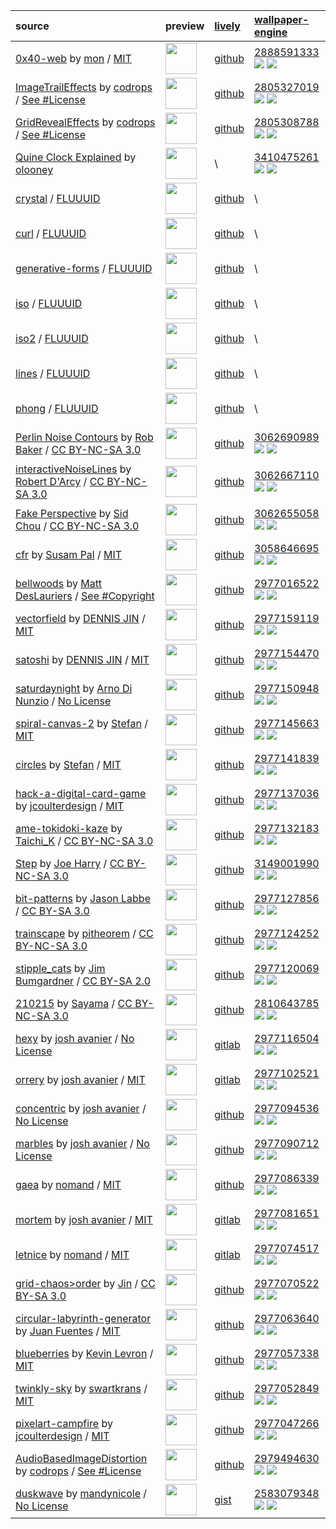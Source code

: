 source | preview | [lively](https://github.com/rocksdanister/lively) | [wallpaper-engine](https://www.wallpaperengine.io)
:-|:-|:-|:-
[0x40-web](https://github.com/mon/0x40-web) by [mon](https://github.com/mon) / [MIT](https://github.com/mon/0x40-web/blob/master/LICENSE)  | <img src="https://raw.githubusercontent.com/scillidan/image_lively/main/0x40-web.png" height="50px"> | [github](https://github.com/scillidan/0x40-web) | [2888591333](https://steamcommunity.com/sharedfiles/filedetails?id=2888591333) ![](https://img.shields.io/steam/subscriptions/2888591333?style=flat-square&label=) ![](https://img.shields.io/steam/downloads/2888591333?style=flat-square&label=)
[ImageTrailEffects](https://github.com/codrops/ImageTrailEffects) by [codrops](https://tympanus.net/codrops) / [See #License](https://github.com/codrops/ImageTrailEffects#license)  | <img src="https://raw.githubusercontent.com/scillidan/image_lively/main/karanokyoukai-html_01.png" height="50px"> | [github](https://github.com/scillidan/karanokyoukai-html) | [2805327019](https://steamcommunity.com/sharedfiles/filedetails?id=2805327019) ![](https://img.shields.io/steam/subscriptions/2805327019?style=flat-square&label=) ![](https://img.shields.io/steam/downloads/2805327019?style=flat-square&label=)
[GridRevealEffects](https://github.com/codrops/GridRevealEffects) by [codrops](https://tympanus.net/codrops) / [See #License](https://github.com/codrops/GridRevealEffects#license)  | <img src="https://raw.githubusercontent.com/scillidan/image_lively/main/bakemonogatari-html.png" height="50px"> | [github](https://github.com/scillidan/bakemonogatari-html) | [2805308788](https://steamcommunity.com/sharedfiles/filedetails?id=2805308788) ![](https://img.shields.io/steam/subscriptions/2805308788?style=flat-square&label=) ![](https://img.shields.io/steam/downloads/2805308788?style=flat-square&label=)
[Quine Clock Explained](https://gist.github.com/olooney/quine_clock_explained.html) by [olooney](https://github.com/olooney) | <img src="https://raw.githubusercontent.com/scillidan/image_lively/main/quine-clock-explained.png" height="50px"> | \\ | [3410475261](https://steamcommunity.com/sharedfiles/filedetails?id=3410475261) ![](https://img.shields.io/steam/subscriptions/3410475261?style=flat-square&label=) ![](https://img.shields.io/steam/downloads/3410475261?style=flat-square&label=)
[crystal](https://github.com/fluuuid/labs/tree/master/crystal) / [FLUUUID](https://fluuu.id) | <img src="https://raw.githubusercontent.com/scillidan/image_lively/main/crystal.png" height="50px"> | [github](https://github.com/scillidan/labs/master/crystal) | \\
[curl](https://github.com/fluuuid/labs/tree/master/curl) / [FLUUUID](https://fluuu.id) | <img src="https://raw.githubusercontent.com/scillidan/image_lively/main/curl.png" height="50px"> | [github](https://github.com/scillidan/labs/master/curl) | \\
[generative-forms](https://github.com/fluuuid/labs/tree/master/generative-forms) / [FLUUUID](https://fluuu.id) | <img src="https://raw.githubusercontent.com/scillidan/image_lively/main/generative-forms.png" height="50px"> | [github](https://github.com/scillidan/labs/master/generative-forms) | \\
[iso](https://github.com/fluuuid/labs/tree/master/iso) / [FLUUUID](https://fluuu.id) | <img src="https://raw.githubusercontent.com/scillidan/image_lively/main/iso.png" height="50px"> | [github](https://github.com/scillidan/labs/master/iso) | \\
[iso2](https://github.com/fluuuid/labs/tree/master/iso2) / [FLUUUID](https://fluuu.id) | <img src="https://raw.githubusercontent.com/scillidan/image_lively/main/iso2.png" height="50px"> | [github](https://github.com/scillidan/labs/master/iso2) | \\
[lines](https://github.com/fluuuid/labs/tree/master/lines) / [FLUUUID](https://fluuu.id) | <img src="https://raw.githubusercontent.com/scillidan/image_lively/main/lines.png" height="50px"> | [github](https://github.com/scillidan/labs/master/lines) | \\
[phong](https://github.com/fluuuid/labs/tree/master/phong) / [FLUUUID](https://fluuu.id) | <img src="https://raw.githubusercontent.com/scillidan/image_lively/main/phong.png" height="50px"> | [github](https://github.com/scillidan/labs/master/phong) | \\
[Perlin Noise Contours](https://openprocessing.org/sketch/1989795) by [Rob Baker](https://openprocessing.org/user/269258) / [CC BY-NC-SA 3.0](https://creativecommons.org/licenses/by-nc-sa/3.0)  | <img src="https://raw.githubusercontent.com/scillidan/image_lively/main/perlin-noise-contours.png" height="50px"> | [github](https://github.com/scillidan/LIVELY-resource/tree/master/perlin-noise-contours) | [3062690989](https://steamcommunity.com/sharedfiles/filedetails?id=3062690989) ![](https://img.shields.io/steam/subscriptions/3062690989?style=flat-square&label=) ![](https://img.shields.io/steam/downloads/3062690989?style=flat-square&label=)
[interactiveNoiseLines](https://openprocessing.org/sketch/1787558) by [Robert D'Arcy](https://openprocessing.org/user/43968) / [CC BY-NC-SA 3.0](https://creativecommons.org/licenses/by-nc-sa/3.0)  | <img src="https://raw.githubusercontent.com/scillidan/image_lively/main/interactive-noise-lines.png" height="50px"> | [github](https://github.com/scillidan/LIVELY-resource/tree/master/interactive-noise-lines) | [3062667110](https://steamcommunity.com/sharedfiles/filedetails?id=3062667110) ![](https://img.shields.io/steam/subscriptions/3062667110?style=flat-square&label=) ![](https://img.shields.io/steam/downloads/3062667110?style=flat-square&label=)
[Fake Perspective](https://openprocessing.org/sketch/1989795) by [Sid Chou](https://openprocessing.org/user/393990?view=sketches&o=6) / [CC BY-NC-SA 3.0](https://creativecommons.org/licenses/by-nc-sa/3.0)  | <img src="https://raw.githubusercontent.com/scillidan/image_lively/main/fake-perspective.png" height="50px"> | [github](https://github.com/scillidan/LIVELY-resource/tree/master/fake-perspective) | [3062655058](https://steamcommunity.com/sharedfiles/filedetails?id=3062655058) ![](https://img.shields.io/steam/subscriptions/3062655058?style=flat-square&label=) ![](https://img.shields.io/steam/downloads/3062655058?style=flat-square&label=)
[cfr](https://github.com/susam/cfr) by [Susam Pal](https://susam.net) / [MIT](https://github.com/susam/cfr/blob/main/LICENSE.md)  | <img src="https://raw.githubusercontent.com/scillidan/image_lively/main/cfr.png" height="50px"> | [github](https://github.com/scillidan/cfr) | [3058646695](https://steamcommunity.com/sharedfiles/filedetails?id=3058646695) ![](https://img.shields.io/steam/subscriptions/3058646695?style=flat-square&label=) ![](https://img.shields.io/steam/downloads/3058646695?style=flat-square&label=)
[bellwoods](https://github.com/mattdesl/bellwoods) by [Matt DesLauriers](https://mattdesl.com) / [See #Copyright](https://github.com/mattdesl/bellwoods#copyright)  | <img src="https://raw.githubusercontent.com/scillidan/image_lively/main/bellwoods.png" height="50px"> | [github](https://github.com/scillidan/bellwoods) | [2977016522](https://steamcommunity.com/sharedfiles/filedetails?id=2977016522) ![](https://img.shields.io/steam/subscriptions/2977016522?style=flat-square&label=) ![](https://img.shields.io/steam/downloads/2977016522?style=flat-square&label=)
[vectorfield](https://github.com/tofuness/eex/tree/master/vectorfield) by [DENNIS JIN](https://dennisjin.com) / [MIT](https://github.com/tofuness/eex/blob/master/LICENSE)  | <img src="https://raw.githubusercontent.com/scillidan/image_lively/main/vectorfield.png" height="50px"> | [github](https://github.com/scillidan/LIVELY-resource/tree/master/vectorfield) | [2977159119](https://steamcommunity.com/sharedfiles/filedetails?id=2977159119) ![](https://img.shields.io/steam/subscriptions/2977159119?style=flat-square&label=) ![](https://img.shields.io/steam/downloads/2977159119?style=flat-square&label=)
[satoshi](https://github.com/tofuness/eex/tree/master/satoshi) by [DENNIS JIN](https://dennisjin.com) / [MIT](https://github.com/tofuness/eex/blob/master/LICENSE)  | <img src="https://raw.githubusercontent.com/scillidan/image_lively/main/satoshi_01.png" height="50px"> | [github](https://github.com/scillidan/LIVELY-resource/tree/master/satoshi) | [2977154470](https://steamcommunity.com/sharedfiles/filedetails?id=2977154470) ![](https://img.shields.io/steam/subscriptions/2977154470?style=flat-square&label=) ![](https://img.shields.io/steam/downloads/2977154470?style=flat-square&label=)
[saturdaynight](https://adinunz.io/saturdaynight) by [Arno Di Nunzio](https://github.com/Aqro) / [No License](https://choosealicense.com/no-permission)  | <img src="https://raw.githubusercontent.com/scillidan/image_lively/main/saturdaynight.png" height="50px"> | [github](https://github.com/scillidan/LIVELY-resource/tree/master/saturdaynight) | [2977150948](https://steamcommunity.com/sharedfiles/filedetails?id=2977150948) ![](https://img.shields.io/steam/subscriptions/2977150948?style=flat-square&label=) ![](https://img.shields.io/steam/downloads/2977150948?style=flat-square&label=)
[spiral-canvas-2](https://codepen.io/EntropyReversed/pen/OJjMaeP) by [Stefan](https://codepen.io/EntropyReversed) / [MIT](https://blog.codepen.io/documentation/licensing)  | <img src="https://raw.githubusercontent.com/scillidan/image_lively/main/spiral-canvas-2.png" height="50px"> | [github](https://github.com/scillidan/LIVELY-resource/tree/master/spiral-canvas-2) | [2977145663](https://steamcommunity.com/sharedfiles/filedetails?id=2977145663) ![](https://img.shields.io/steam/subscriptions/2977145663?style=flat-square&label=) ![](https://img.shields.io/steam/downloads/2977145663?style=flat-square&label=)
[circles](https://codepen.io/EntropyReversed/pen/YBEwXV) by [Stefan](https://codepen.io/EntropyReversed) / [MIT](https://blog.codepen.io/documentation/licensing)  | <img src="https://raw.githubusercontent.com/scillidan/image_lively/main/circles.png" height="50px"> | [github](https://github.com/scillidan/LIVELY-resource/tree/master/circles) | [2977141839](https://steamcommunity.com/sharedfiles/filedetails?id=2977141839) ![](https://img.shields.io/steam/subscriptions/2977141839?style=flat-square&label=) ![](https://img.shields.io/steam/downloads/2977141839?style=flat-square&label=)
[hack-a-digital-card-game](https://codepen.io/jcoulterdesign/pen/abYNyLq) by [jcoulterdesign](https://codepen.io/jcoulterdesign) / [MIT](https://blog.codepen.io/documentation/licensing)  | <img src="https://raw.githubusercontent.com/scillidan/image_lively/main/hack-a-digital-card-game.png" height="50px"> | [github](https://github.com/scillidan/LIVELY-resource/tree/master/hack-a-digital-card-game) | [2977137036](https://steamcommunity.com/sharedfiles/filedetails?id=2977137036) ![](https://img.shields.io/steam/subscriptions/2977137036?style=flat-square&label=) ![](https://img.shields.io/steam/downloads/2977137036?style=flat-square&label=)
[ame-tokidoki-kaze](https://openprocessing.org/sketch/1330474) by [Taichi_K](https://openprocessing.org/user/290886) / [CC BY-NC-SA 3.0](https://creativecommons.org/licenses/by-nc-sa/3.0)  | <img src="https://raw.githubusercontent.com/scillidan/image_lively/main/ame-tokidoki-kaze.jpg" height="50px"> | [github](https://github.com/scillidan/LIVELY-resource/tree/master/ame-tokidoki-kaze) | [2977132183](https://steamcommunity.com/sharedfiles/filedetails?id=2977132183) ![](https://img.shields.io/steam/subscriptions/2977132183?style=flat-square&label=) ![](https://img.shields.io/steam/downloads/2977132183?style=flat-square&label=)
[Step](https://codepen.io/woodwoerk/pen/rxrLqa) by [Joe Harry](https://codepen.io/woodwoerk) / [CC BY-NC-SA 3.0](https://creativecommons.org/licenses/by-nc-sa/3.0)  | <img src="https://raw.githubusercontent.com/scillidan/image_lively/main/step.png" height="50px"> | [github](https://github.com/scillidan/tree/master/step) | [3149001990](https://steamcommunity.com/sharedfiles/filedetails?id=3149001990) ![](https://img.shields.io/steam/subscriptions/3149001990?style=flat-square&label=) ![](https://img.shields.io/steam/downloads/3149001990?style=flat-square&label=)
[bit-patterns](https://openprocessing.org/sketch/482981) by [Jason Labbe](https://openprocessing.org/user/60876) / [CC BY-SA 3.0](https://creativecommons.org/licenses/by-sa/3.0)  | <img src="https://raw.githubusercontent.com/scillidan/image_lively/main/bit-patterns.png" height="50px"> | [github](https://github.com/scillidan/LIVELY-resource/tree/master/bit-patterns) | [2977127856](https://steamcommunity.com/sharedfiles/filedetails?id=2977127856) ![](https://img.shields.io/steam/subscriptions/2977127856?style=flat-square&label=) ![](https://img.shields.io/steam/downloads/2977127856?style=flat-square&label=)
[trainscape](https://openprocessing.org/sketch/1592221) by [pitheorem](https://openprocessing.org/user/329032) / [CC BY-NC-SA 3.0](https://creativecommons.org/licenses/by-nc-sa/3.0)  | <img src="https://raw.githubusercontent.com/scillidan/image_lively/main/trainscape.png" height="50px"> | [github](https://github.com/scillidan/LIVELY-resource/tree/master/trainscape) | [2977124252](https://steamcommunity.com/sharedfiles/filedetails?id=2977124252) ![](https://img.shields.io/steam/subscriptions/2977124252?style=flat-square&label=) ![](https://img.shields.io/steam/downloads/2977124252?style=flat-square&label=)
[stipple_cats](https://openprocessing.org/sketch/47364) by [Jim Bumgardner](https://openprocessing.org/user/1032) / [CC BY-SA 2.0](https://creativecommons.org/licenses/by-sa/2.0)  | <img src="https://raw.githubusercontent.com/scillidan/image_lively/main/stipple_cats.png" height="50px"> | [github](https://github.com/scillidan/LIVELY-resource/tree/master/stipple_cats) | [2977120069](https://steamcommunity.com/sharedfiles/filedetails?id=2977120069) ![](https://img.shields.io/steam/subscriptions/2977120069?style=flat-square&label=) ![](https://img.shields.io/steam/downloads/2977120069?style=flat-square&label=)
[210215](https://openprocessing.org/sketch/1102267) by [Sayama](https://openprocessing.org/user/159668) / [CC BY-NC-SA 3.0](https://creativecommons.org/licenses/by-nc-sa/3.0)  | <img src="https://raw.githubusercontent.com/scillidan/image_lively/main/210215.png" height="50px"> | [github](https://github.com/scillidan/LIVELY-resource/tree/master/210215) | [2810643785](https://steamcommunity.com/sharedfiles/filedetails?id=2810643785) ![](https://img.shields.io/steam/subscriptions/2810643785?style=flat-square&label=) ![](https://img.shields.io/steam/downloads/2810643785?style=flat-square&label=)
[hexy](https://gitlab.com/joshavanier/hexy) by [josh avanier](https://avanier.studio/josh) / [No License](https://choosealicense.com/no-permission)  | <img src="https://raw.githubusercontent.com/scillidan/image_lively/main/hexy.png" height="50px"> | [gitlab](https://gitlab.com/scillidan1/hexy) | [2977116504](https://steamcommunity.com/sharedfiles/filedetails?id=2977116504) ![](https://img.shields.io/steam/subscriptions/2977116504?style=flat-square&label=) ![](https://img.shields.io/steam/downloads/2977116504?style=flat-square&label=)
[orrery](https://gitlab.com/joshavanier/orrery) by [josh avanier](https://avanier.studio/josh) / [MIT](https://gitlab.com/joshavanier/orrery/-/blob/master/LICENSE)  | <img src="https://raw.githubusercontent.com/scillidan/image_lively/main/orrery.png" height="50px"> | [gitlab](https://gitlab.com/scillidan1/orrery) | [2977102521](https://steamcommunity.com/sharedfiles/filedetails?id=2977102521) ![](https://img.shields.io/steam/subscriptions/2977102521?style=flat-square&label=) ![](https://img.shields.io/steam/downloads/2977102521?style=flat-square&label=)
[concentric](https://avanier.studio/concentric) by [josh avanier](https://avanier.studio/josh) / [No License](https://choosealicense.com/no-permission)  | <img src="https://raw.githubusercontent.com/scillidan/image_lively/main/concentric.png" height="50px"> | [github](https://github.com/scillidan/LIVELY-resource/tree/master/concentric) | [2977094536](https://steamcommunity.com/sharedfiles/filedetails?id=2977094536) ![](https://img.shields.io/steam/subscriptions/2977094536?style=flat-square&label=) ![](https://img.shields.io/steam/downloads/2977094536?style=flat-square&label=)
[marbles](https://lab.avanier.studio/marbles.html) by [josh avanier](https://avanier.studio/josh) / [No License](https://choosealicense.com/no-permission)  | <img src="https://raw.githubusercontent.com/scillidan/image_lively/main/marbles.png" height="50px"> | [github](https://github.com/scillidan/LIVELY-resource/tree/master/marbles) | [2977090712](https://steamcommunity.com/sharedfiles/filedetails?id=2977090712) ![](https://img.shields.io/steam/subscriptions/2977090712?style=flat-square&label=) ![](https://img.shields.io/steam/downloads/2977090712?style=flat-square&label=)
[gaea](https://github.com/nomand/Gaea) by [nomand](https://nomand.co/#nomand) / [MIT](https://github.com/nomand/Gaea/blob/master/LICENSE.md)  | <img src="https://raw.githubusercontent.com/scillidan/image_lively/main/gaea.png" height="50px"> | [github](https://github.com/scillidan/LIVELY-resource/tree/master/gaea) | [2977086339](https://steamcommunity.com/sharedfiles/filedetails?id=2977086339) ![](https://img.shields.io/steam/subscriptions/2977086339?style=flat-square&label=) ![](https://img.shields.io/steam/downloads/2977086339?style=flat-square&label=)
[mortem](https://gitlab.com/joshavanier/mortem) by [josh avanier](https://avanier.studio/josh) / [MIT](https://gitlab.com/joshavanier/mortem/-/blob/master/LICENSE)  | <img src="https://raw.githubusercontent.com/scillidan/image_lively/main/mortem.png" height="50px"> | [gitlab](https://gitlab.com/scillidan1/mortem) | [2977081651](https://steamcommunity.com/sharedfiles/filedetails?id=2977081651) ![](https://img.shields.io/steam/subscriptions/2977081651?style=flat-square&label=) ![](https://img.shields.io/steam/downloads/2977081651?style=flat-square&label=)
[letnice](https://github.com/nomand/Letnice) by [nomand](https://nomand.co/#nomand) / [MIT](https://github.com/nomand/Letnice/blob/master/LICENSE.md)  | <img src="https://raw.githubusercontent.com/scillidan/image_lively/main/letnice.png" height="50px"> | [gitlab](https://gitlab.com/scillidan1/letnice) | [2977074517](https://steamcommunity.com/sharedfiles/filedetails?id=2977074517) ![](https://img.shields.io/steam/subscriptions/2977074517?style=flat-square&label=) ![](https://img.shields.io/steam/downloads/2977074517?style=flat-square&label=)
[grid-chaos>order](https://openprocessing.org/sketch/859877) by [Jin](https://openprocessing.org/user/78622) / [CC BY-SA 3.0](https://creativecommons.org/licenses/by-sa/3.0)  | <img src="https://raw.githubusercontent.com/scillidan/image_lively/main/grid-chaos-order.png" height="50px"> | [github](https://github.com/scillidan/LIVELY-resource/tree/master/grid-chaos-order) | [2977070522](https://steamcommunity.com/sharedfiles/filedetails?id=2977070522) ![](https://img.shields.io/steam/subscriptions/2977070522?style=flat-square&label=) ![](https://img.shields.io/steam/downloads/2977070522?style=flat-square&label=)
[circular-labyrinth-generator](https://codepen.io/JuanFuentes/pen/mgPZpb) by [Juan Fuentes](https://codepen.io/JuanFuentes) / [MIT](https://blog.codepen.io/documentation/licensing)  | <img src="https://raw.githubusercontent.com/scillidan/image_lively/main/circular-labyrinth-generator.png" height="50px"> | [github](https://github.com/scillidan/LIVELY-resource/tree/master/circular-labyrinth-generator) | [2977063640](https://steamcommunity.com/sharedfiles/filedetails?id=2977063640) ![](https://img.shields.io/steam/subscriptions/2977063640?style=flat-square&label=) ![](https://img.shields.io/steam/downloads/2977063640?style=flat-square&label=)
[blueberries](https://codepen.io/soju22/pen/MWKJowb) by [Kevin Levron](https://codepen.io/soju22) / [MIT](https://blog.codepen.io/documentation/licensing)  | <img src="https://raw.githubusercontent.com/scillidan/image_lively/main/blueberries.png" height="50px"> | [github](https://github.com/scillidan/LIVELY-resource/tree/master/blueberries) | [2977057338](https://steamcommunity.com/sharedfiles/filedetails?id=2977057338) ![](https://img.shields.io/steam/subscriptions/2977057338?style=flat-square&label=) ![](https://img.shields.io/steam/downloads/2977057338?style=flat-square&label=)
[twinkly-sky](https://codepen.io/swartkrans/pen/kPQaYR) by [swartkrans](https://codepen.io/swartkrans) / [MIT](https://blog.codepen.io/documentation/licensing)  | <img src="https://raw.githubusercontent.com/scillidan/image_lively/main/twinkly-sky.png" height="50px"> | [github](https://github.com/scillidan/LIVELY-resource/tree/master/twinkly-sky) | [2977052849](https://steamcommunity.com/sharedfiles/filedetails?id=2977052849) ![](https://img.shields.io/steam/subscriptions/2977052849?style=flat-square&label=) ![](https://img.shields.io/steam/downloads/2977052849?style=flat-square&label=)
[pixelart-campfire](https://codepen.io/jcoulterdesign/pen/yGgxOY) by [jcoulterdesign](https://codepen.io/jcoulterdesign) / [MIT](https://blog.codepen.io/documentation/licensing)  | <img src="https://raw.githubusercontent.com/scillidan/image_lively/main/pixelart-campfire.png" height="50px"> | [github](https://github.com/scillidan/LIVELY-resource/tree/master/pixelart-campfire) | [2977047266](https://steamcommunity.com/sharedfiles/filedetails?id=2977047266) ![](https://img.shields.io/steam/subscriptions/2977047266?style=flat-square&label=) ![](https://img.shields.io/steam/downloads/2977047266?style=flat-square&label=)
[AudioBasedImageDistortion](https://github.com/neundex/AudioBasedImageDistortion) by [codrops](https://tympanus.net/codrops) / [See #License](https://github.com/neundex/AudioBasedImageDistortion#license)  | <img src="https://raw.githubusercontent.com/scillidan/image_lively/main/grass.png" height="50px"> | [github](https://github.com/scillidan/grass) | [2979494630](https://steamcommunity.com/sharedfiles/filedetails?id=2979494630) ![](https://img.shields.io/steam/subscriptions/2979494630?style=flat-square&label=) ![](https://img.shields.io/steam/downloads/2979494630?style=flat-square&label=)
[duskwave](https://gist.github.com/mandynicole/f6c1c3083dd5dbb6606bd832f97a10c4) by [mandynicole](https://github.com/mandynicole) / [No License](https://choosealicense.com/no-permission) | <img src="https://raw.githubusercontent.com/scillidan/image_lively/main/duskwave.png" height="50px"> | [gist](https://gist.github.com/mandynicole/f6c1c3083dd5dbb6606bd832f97a10c4) | [2583079348](https://steamcommunity.com/sharedfiles/filedetails?id=2583079348) ![](https://img.shields.io/steam/subscriptions/2583079348?style=flat-square&label=) ![](https://img.shields.io/steam/downloads/2583079348?style=flat-square&label=)